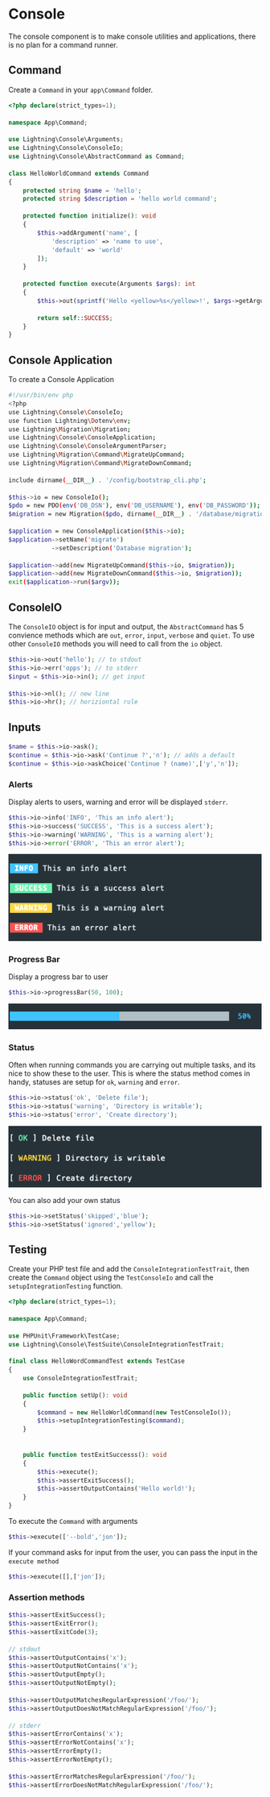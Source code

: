 # Console

The console component is to make console utilities and applications, there is no plan for a command runner.

## Command

Create a `Command` in your `app\Command` folder.

```php
<?php declare(strict_types=1);

namespace App\Command;

use Lightning\Console\Arguments;
use Lightning\Console\ConsoleIo;
use Lightning\Console\AbstractCommand as Command;

class HelloWorldCommand extends Command
{
    protected string $name = 'hello';
    protected string $description = 'hello world command';

    protected function initialize(): void
    {
        $this->addArgument('name', [
            'description' => 'name to use',
            'default' => 'world'
        ]);
    }

    protected function execute(Arguments $args): int
    {
        $this->out(sprintf('Hello <yellow>%s</yellow>!', $args->getArgument('name')));

        return self::SUCCESS;
    }
}
```


## Console Application


To create a Console Application 

```bash
#!/usr/bin/env php
<?php
use Lightning\Console\ConsoleIo;
use function Lightning\Dotenv\env;
use Lightning\Migration\Migration;
use Lightning\Console\ConsoleApplication;
use Lightning\Console\ConsoleArgumentParser;
use Lightning\Migration\Command\MigrateUpCommand;
use Lightning\Migration\Command\MigrateDownCommand;

include dirname(__DIR__) . '/config/bootstrap_cli.php';

$this->io = new ConsoleIo();
$pdo = new PDO(env('DB_DSN'), env('DB_USERNAME'), env('DB_PASSWORD'));
$migration = new Migration($pdo, dirname(__DIR__) . '/database/migrations');

$application = new ConsoleApplication($this->io);
$application->setName('migrate')
            ->setDescription('Database migration');
            
$application->add(new MigrateUpCommand($this->io, $migration));
$application->add(new MigrateDownCommand($this->io, $migration));
exit($application->run($argv));
```

## ConsoleIO

The `ConsoleIO` object is for input and output, the `AbstractCommand` has 5 convience methods which are `out`, `error`, `input`, `verbose` and `quiet`. To use other `ConsoleIO` methods you will need to call from the `io` object.


```php
$this->io->out('hello'); // to stdout
$this->io->err('opps'); // to stderr
$input = $this->io->in(); // get input

$this->io->nl(); // new line
$this->io->hr(); // horiziontal rule
```

## Inputs

```php
$name = $this->io->ask();
$continue = $this->io->ask('Continue ?','n'); // adds a default 
$continue = $this->io->askChoice('Continue ? (name)',['y','n']); 
```

### Alerts

Display alerts to users, warning and error will be displayed `stderr`.

```php
$this->io->info('INFO', 'This an info alert');
$this->io->success('SUCCESS', 'This is a success alert');
$this->io->warning('WARNING', 'This is a warning alert');
$this->io->error('ERROR', 'This an error alert');
```
![Console Alerts](img/console_alerts.png)


### Progress Bar

Display a progress bar to user

```php
$this->io->progressBar(50, 100);
```

![Console Alerts](img/console_progress.png)


### Status

Often when running commands you are carrying out multiple tasks, and its nice to show these to the user. This
is where the status method comes in handy, statuses are setup for `ok`, `warning` and `error`.

```php
$this->io->status('ok', 'Delete file');
$this->io->status('warning', 'Directory is writable');
$this->io->status('error', 'Create directory');
```

![Console Status](img/console_status.png)

You can also add your own status

```php
$this->io->setStatus('skipped','blue');
$this->io->setStatus('ignored','yellow');
```


## Testing

Create your PHP test file and add the `ConsoleIntegrationTestTrait`, then create the `Command` object using the `TestConsoleIo` and call the `setupIntegrationTesting` function.


```php
<?php declare(strict_types=1);

namespace App\Command;

use PHPUnit\Framework\TestCase;
use Lightning\Console\TestSuite\ConsoleIntegrationTestTrait;

final class HelloWordCommandTest extends TestCase
{
    use ConsoleIntegrationTestTrait;

    public function setUp(): void 
    {
        $command = new HelloWorldCommand(new TestConsoleIo());
        $this->setupIntegrationTesting($command);
    }


    public function testExitSuccesss(): void
    {
        $this->execute();
        $this->assertExitSuccess();
        $this->assertOutputContains('Hello world!');
    }
}
```

To execute the `Command` with arguments

```php
$this->execute(['--bold','jon']);
```

If your command asks for input from the user, you can pass the input in the `execute method`

```php
$this->execute([],['jon']);
```

### Assertion methods

```php
$this->assertExitSuccess();
$this->assertExitError();
$this->assertExitCode(3);

// stdout
$this->assertOutputContains('x');
$this->assertOutputNotContains('x');
$this->assertOutputEmpty();
$this->assertOutputNotEmpty();

$this->assertOutputMatchesRegularExpression('/foo/');
$this->assertOutputDoesNotMatchRegularExpression('/foo/');

// stderr
$this->assertErrorContains('x');
$this->assertErrorNotContains('x');
$this->assertErrorEmpty();
$this->assertErrorNotEmpty();

$this->assertErrorMatchesRegularExpression('/foo/');
$this->assertErrorDoesNotMatchRegularExpression('/foo/');
```
